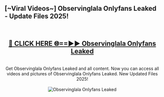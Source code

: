 <h2>[~Viral Videos~] Observinglala Onlyfans Leaked - Update Files 2025!</h2>
<br>
<div align="center">
<h2><a href="https://betterlinks.top/A2PfLJ" rel="nofollow">🔴 CLICK HERE 🌐==►► Observinglala Onlyfans Leaked</a></h2>
<br>
Get Observinglala Onlyfans Leaked and all content. Now you can access all videos and pictures of Observinglala Onlyfans Leaked. New Updated Files 2025!
<br>
<br>
<a href="https://betterlinks.top/A2PfLJ" rel="nofollow" data-target="animated-image.originalLink"><img src="https://i.ibb.co.com/WyWwxjT/player-gif2.gif" alt="Observinglala Onlyfans Leaked" style="max-width: 100%; display: inline-block;" data-target="animated-image.originalImage"></a>
</div>
<br>
